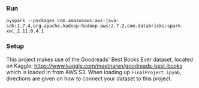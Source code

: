### Run

`pyspark --packages com.amazonaws:aws-java-sdk:1.7.4,org.apache.hadoop:hadoop-aws:2.7.2,com.databricks:spark-xml_2.11:0.4.1`

### Setup

This project makes use of the Goodreads' Best Books Ever dataset, located on Kaggle: https://www.kaggle.com/meetnaren/goodreads-best-books which is loaded in from AWS S3. When loading up `FinalProject.ipynb`, directions are given on how to connect your dataset to this project.
